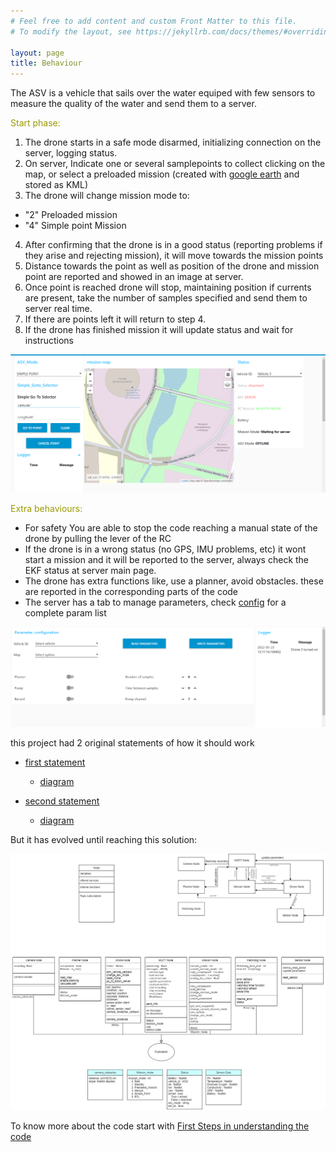```yaml
---
# Feel free to add content and custom Front Matter to this file.
# To modify the layout, see https://jekyllrb.com/docs/themes/#overriding-theme-defaults

layout: page
title: Behaviour
---
```




The ASV is a vehicle that sails over the water equiped with few sensors to measure the quality of the water and send them to a server.

<FONT COLOR="#999900"> Start phase:<br>
</FONT>

1. The drone starts in a safe mode disarmed, initializing connection on the server, logging status.
2. On server, Indicate one or several samplepoints to collect clicking on the map, or select a preloaded mission (created with [google earth](https://earth.google.com/web/) and stored as KML)
3. The drone will change mission mode to:
  - "2" Preloaded mission
  - "4" Simple point Mission
4. After confirming that the drone is in a good status (reporting problems if they arise and rejecting mission), it will move towards the mission points
5. Distance towards the point as well as position of the drone and mission point are reported and showed in an image at server.
6. Once point is reached drone will stop, maintaining position if currents are present, take the number of samples specified and send them to server real time.
7. If there are points left it will return to step 4.
8. If the drone has finished mission it will update status and wait for instructions

![main page](./assets/main_page.png)


<FONT COLOR="#999900"> Extra behaviours:<br>
</FONT>

- For safety You are able to stop the code reaching a manual state of the drone by pulling the lever of the RC
- If the drone is in a wrong status (no GPS, IMU problems, etc) it wont start a mission and it will be reported to the server, always check the EKF status at server main page.
- The drone has extra functions like, use a planner, avoid obstacles. these are reported in the corresponding parts of the code
- The server has a tab to manage parameters, check [config](./src/asv_loyola_us/config/config.html) for a complete param list

![params tab](./assets/params_tab.png)

this project had 2 original statements of how it should work

- [first statement](https://docs.google.com/document/d/1aB7zIHbFlCjMJU5NLA3QePaBbxN2uUrcRRFxqOyA-6Y/edit?usp=sharing)
  - [diagram](https://drive.google.com/file/d/1wTaNIGYpCW7MTvH8JHc5deldHkSNIUf7/view?usp=sharing)

- [second statement](https://docs.google.com/document/d/1gskgmtnL9DoJ_OiX-3LTHiPfkZdP9JaCFyxJj1FoR2w/edit?usp=sharing)
  - [diagram](https://drive.google.com/file/d/1ER4REKppzclUCrOkx840AATA3piudeuC/view?usp=sharing)

But it has evolved until reaching this solution:

![diagram](./assets/UML%20Diagram.jpg)

To know more about the code start with [First Steps in understanding the code](./src/Xavier.html)